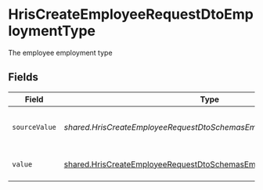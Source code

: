 # HrisCreateEmployeeRequestDtoEmploymentType

The employee employment type


## Fields

| Field                                                                                                                                                 | Type                                                                                                                                                  | Required                                                                                                                                              | Description                                                                                                                                           | Example                                                                                                                                               |
| ----------------------------------------------------------------------------------------------------------------------------------------------------- | ----------------------------------------------------------------------------------------------------------------------------------------------------- | ----------------------------------------------------------------------------------------------------------------------------------------------------- | ----------------------------------------------------------------------------------------------------------------------------------------------------- | ----------------------------------------------------------------------------------------------------------------------------------------------------- |
| `sourceValue`                                                                                                                                         | *shared.HrisCreateEmployeeRequestDtoSchemasEmploymentTypeSourceValue*                                                                                 | :heavy_minus_sign:                                                                                                                                    | The source value of the employment type.                                                                                                              | Permanent                                                                                                                                             |
| `value`                                                                                                                                               | [shared.HrisCreateEmployeeRequestDtoSchemasEmploymentTypeValue](../../../sdk/models/shared/hriscreateemployeerequestdtoschemasemploymenttypevalue.md) | :heavy_minus_sign:                                                                                                                                    | The type of the employment.                                                                                                                           | permanent                                                                                                                                             |
